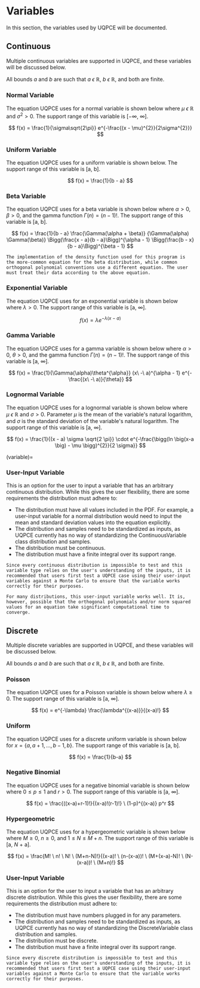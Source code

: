 
# Variables
In this section, the variables used by UQPCE will be documented.

## Continuous
Multiple continuous variables are supported in UQPCE, and these variables will be discussed below.

All bounds $a$ and $b$ are such that $a \ \epsilon \ \mathbb{R}$, $b \ \epsilon \ \mathbb{R}$, and both are finite.

### Normal Variable
The equation UQPCE uses for a normal variable is shown below where $\mu \ \epsilon \ \mathbb{R}$ and $\sigma^{2} > 0$. The support range of this variable is [$-\infty$, $\infty$].

$$
	f(x) = \frac{1}{\sigma\sqrt{2\pi}} e^{-\frac{(x - \mu)^{2}}{2\sigma^{2}}}
$$

### Uniform Variable
The equation UQPCE uses for a uniform variable is shown below. The support range of this variable is [a, b].

$$
	f(x) = \frac{1}{b - a}
$$

### Beta Variable
The equation UQPCE uses for a beta variable is shown below where $\alpha > 0$, $\beta > 0$, and the gamma function $\Gamma(n) = (n - 1)!$. The support range of this variable is [a, b].

$$
	f(x) = \frac{1}{b - a} \frac{\Gamma(\alpha + \beta)}
	{\Gamma(\alpha) \Gamma(\beta)} 
	\Bigg(\frac{x - a}{b - a}\Bigg)^{\alpha - 1} 
	\Bigg(\frac{b - x}{b - a}\Bigg)^{\beta - 1} 
$$


```{note}
The implementation of the density function used for this program is the more-common equation for the beta distribution, while common orthogonal polynomial conventions use a different equation. The user must treat their data according to the above equation.
```

### Exponential Variable
The equation UQPCE uses for an exponential variable is shown below where $\lambda > 0$. The support range of this variable is [a, $\infty$].

$$
	f(x) = \lambda e^{-\lambda (x\ -\ a)}
$$


### Gamma Variable
The equation UQPCE uses for a gamma variable is shown below where $\alpha > 0$, $\theta > 0$, and the gamma function $\Gamma(n) = (n - 1)!$. The support range of this variable is [a, $\infty$].

$$
f(x) = \frac{1}{\Gamma(\alpha)\theta^{\alpha}} (x\ -\ a)^{\alpha - 1} e^{-\frac{(x\ -\ a)}{\theta}}
$$


### Lognormal Variable
The equation UQPCE uses for a lognormal variable is shown below where $\mu \ \epsilon \ \mathbb{R}$ and $\sigma > 0$. Parameter $\mu$ is the mean of the variable's natural logarithm, and $\sigma$ is the standard deviation of the variable's natural logarithm. The support range of this variable is [a, $\infty$].

$$
f(x) = \frac{1}{(x - a) \sigma \sqrt{2 \pi}} \cdot e^{-\frac{\bigg(ln \big(x-a \big) - \mu \bigg)^{2}}{2 \sigma}}
$$


(variable)=


### User-Input Variable
This is an option for the user to input a variable that has an arbitrary continuous distribution. While this gives the user flexibility, there are some requirements the distribution must adhere to:

* The distribution must have all values included in the PDF. For example, a user-input variable for a normal distribution would need to input the mean and standard deviation values into the equation explicitly.
* The distribution and samples need to be standardized as inputs, as UQPCE currently has no way of standardizing the ContinuousVariable class distribution and samples.
* The distribution must be continuous.
* The distribution must have a finite integral over its support range.

```{note}
Since every continuous distribution is impossible to test and this variable type relies on the user's understanding of the inputs, it is recommended that users first test a UQPCE case using their user-input variables against a Monte Carlo to ensure that the variable works correctly for their purposes.

For many distributions, this user-input variable works well. It is, however, possible that the orthogonal polynomials and/or norm squared values for an equation take significant computational time to converge.
```

## Discrete
Multiple discrete variables are supported in UQPCE, and these variables will be discussed below.

All bounds $a$ and $b$ are such that $a \ \epsilon \ \mathbb{R}$, $b \ \epsilon \ \mathbb{R}$, and both are finite.

### Poisson
The equation UQPCE uses for a Poisson variable is shown below where $\lambda \geq 0$. The support range of this variable is [a, $\infty$].

$$
	f(x) = e^{-\lambda} \frac{\lambda^{(x-a)}}{(x-a)!}
$$


### Uniform
The equation UQPCE uses for a discrete uniform variable is shown below for $x = \{a, a+1, ..., b-1, b\}$. The support range of this variable is [a, b].

$$
	f(x) = \frac{1}{b-a}
$$

### Negative Binomial
The equation UQPCE uses for a negative binomial variable is shown below where $0 \leq p \leq 1$ and $r > 0$. The support range of this variable is [a, $\infty$].

$$
	f(x) = \frac{((x-a)+r-1)!}{(x-a)!(r-1)!} \ (1-p)^{(x-a)} p^r
$$

### Hypergeometric
The equation UQPCE uses for a hypergeometric variable is shown below where $M \geq 0$, $n \geq 0$, and $1 \leq N \leq M+n$. The support range of this variable is [a, $N$ + a].

$$
	f(x) = \frac{M! \ n! \ N! \ (M+n-N)!}{(x-a)! \ (n-(x-a))! \ (M+(x-a)-N)! \ (N-(x-a))! \ (M+n)!}
$$


### User-Input Variable
This is an option for the user to input a variable that has an arbitrary discrete distribution. While this gives the user flexibility, there are some requirements the distribution must adhere to:

* The distribution must have numbers plugged in for any parameters.
* The distribution and samples need to be standardized as inputs, as UQPCE currently has no way of standardizing the DiscreteVariable class distribution and samples.
* The distribution must be discrete.
* The distribution must have a finite integral over its support range.

```{note}
Since every discrete distribution is impossible to test and this variable type relies on the user's understanding of the inputs, it is recommended that users first test a UQPCE case using their user-input variables against a Monte Carlo to ensure that the variable works correctly for their purposes.
```
